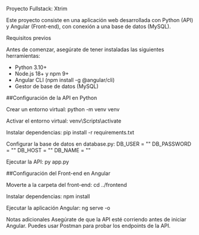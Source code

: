 Proyecto Fullstack: Xtrim

Este proyecto consiste en una aplicación web desarrollada con Python (API) y Angular (Front-end), con conexión a una base de datos (MySQL).

Requisitos previos

Antes de comenzar, asegúrate de tener instaladas las siguientes herramientas:
- Python 3.10+
- Node.js 18+ y npm 9+
- Angular CLI (npm install -g @angular/cli)
- Gestor de base de datos (MySQL)


##Configuración de la API en Python

Crear un entorno virtual:
python -m venv venv

Activar el entorno virtual:
venv\Scripts\activate

Instalar dependencias:
pip install -r requirements.txt

Configurar la base de datos en database.py:
DB_USER = ""
DB_PASSWORD = ""
DB_HOST = ""
DB_NAME = ""

Ejecutar la API:
py app.py


##Configuración del Front-end en Angular

Moverte a la carpeta del front-end:
cd ../frontend

Instalar dependencias:
npm install

Ejecutar la aplicación Angular:
ng serve -o


Notas adicionales
Asegúrate de que la API esté corriendo antes de iniciar Angular.
Puedes usar Postman para probar los endpoints de la API.